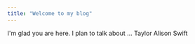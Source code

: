 ```yaml
---
title: "Welcome to my blog"
---
```


I'm glad you are here. I plan to talk about ... Taylor Alison Swift
